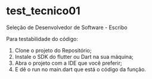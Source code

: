 # test_tecnico01
Seleção de Desenvolvedor de Software - Escribo

Para testabilidade do código:
1. Clone o projeto do Repositório;
2. Instale o SDK do flutter ou Dart na sua máquina;
3. Abra o projeto com a IDE que você preferir;
4. E dê o run no main.dart que está o código da função.